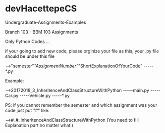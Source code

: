# devHacettepeCS
Undergraduate-Assignments-Examples

Branch 103 - BBM 103 Assignments

Only Python Codes ... 

if your going to add new code, please orginize your file as this, your .py file should be under this file

-->"semester"_"AssignmentNumber"_"ShortExplanationOfYourCode"
-----*.py

Example:

-->20172018_3_InheritenceAndClassStructureWithPython
-----main.py
-----Car.py
-----Vehicle.py
-----*.py

PS: if you cannot remember the semester and which assignment was your code just put "#" like:

-->#_#_InheritenceAndClassStructureWithPython
(You need to fill Explanation part no matter what.)
